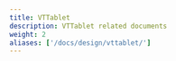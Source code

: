 ```yaml
---
title: VTTablet
description: VTTablet related documents
weight: 2
aliases: ['/docs/design/vttablet/']
---
```

